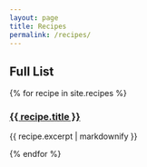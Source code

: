 ```yaml
---
layout: page
title: Recipes
permalink: /recipes/
---
```


## Full List

{% for recipe in site.recipes %}
  <h3>
    <a href="{{ recipe.url | relative_url }}">
      {{ recipe.title }}
    </a>
  </h3>
  <p>{{ recipe.excerpt | markdownify }}</p>
{% endfor %}
